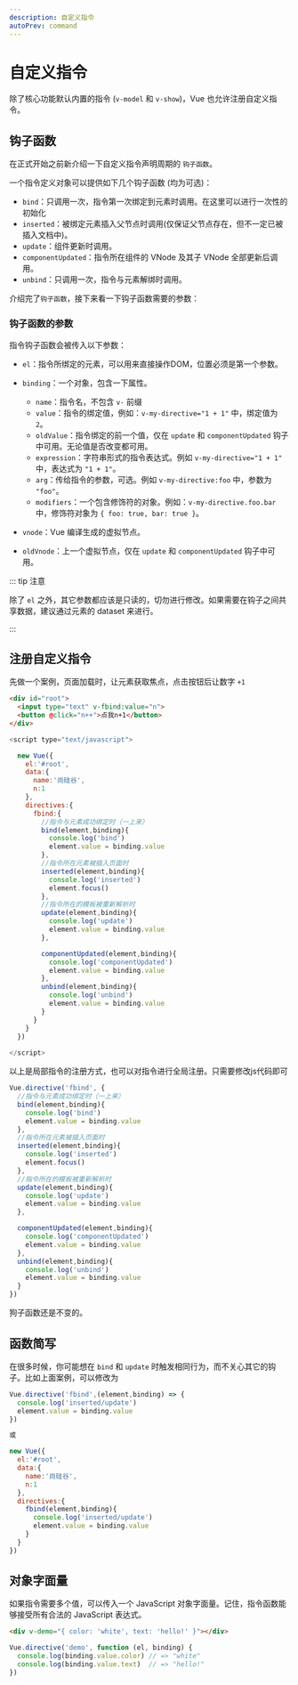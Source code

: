 ```yaml
---
description: 自定义指令
autoPrev: command
---
```


# 自定义指令

除了核心功能默认内置的指令 (`v-model` 和 `v-show`)，Vue 也允许注册自定义指令。

## 钩子函数
在正式开始之前新介绍一下自定义指令声明周期的 `钩子函数`。

一个指令定义对象可以提供如下几个钩子函数 (均为可选)：

* `bind`：只调用一次，指令第一次绑定到元素时调用。在这里可以进行一次性的初始化
* `inserted`：被绑定元素插入父节点时调用(仅保证父节点存在，但不一定已被插入文档中)。
* `update`：组件更新时调用。
* `componentUpdated`：指令所在组件的 VNode 及其子 VNode 全部更新后调用。
* `unbind`：只调用一次，指令与元素解绑时调用。

介绍完了`钩子函数`，接下来看一下钩子函数需要的参数：

### 钩子函数的参数

指令钩子函数会被传入以下参数：

* `el`：指令所绑定的元素，可以用来直接操作DOM，位置必须是第一个参数。
* `binding`：一个对象，包含一下属性。

  * `name`：指令名，不包含 `v-` 前缀
  * `value`：指令的绑定值，例如：`v-my-directive="1 + 1"` 中，绑定值为 `2`。
  * `oldValue`：指令绑定的前一个值，仅在 `update` 和 `componentUpdated` 钩子中可用。无论值是否改变都可用。
  * `expression`：字符串形式的指令表达式。例如 `v-my-directive="1 + 1"` 中，表达式为 `"1 + 1"`。
  * `arg`：传给指令的参数，可选。例如 `v-my-directive:foo` 中，参数为 `"foo"`。
  * `modifiers`：一个包含修饰符的对象。例如：`v-my-directive.foo.bar`中，修饰符对象为 `{ foo: true, bar: true }`。

* `vnode`：Vue 编译生成的虚拟节点。
* `oldVnode`：上一个虚拟节点，仅在 `update` 和 `componentUpdated` 钩子中可用。

::: tip 注意

除了 `el` 之外，其它参数都应该是只读的，切勿进行修改。如果需要在钩子之间共享数据，建议通过元素的 dataset 来进行。

:::

## 注册自定义指令

先做一个案例，页面加载时，让元素获取焦点，点击按钮后让数字 `+1`

```html
<div id="root">
  <input type="text" v-fbind:value="n">
  <button @click="n++">点我n+1</button>
</div>
```

```js
<script type="text/javascript">

  new Vue({
    el:'#root',
    data:{
      name:'尚硅谷',
      n:1
    },
    directives:{
      fbind:{
        //指令与元素成功绑定时（一上来）
        bind(element,binding){
          console.log('bind')
          element.value = binding.value
        },
        //指令所在元素被插入页面时
        inserted(element,binding){
          console.log('inserted')
          element.focus()
        },
        //指令所在的模板被重新解析时
        update(element,binding){
          console.log('update')
          element.value = binding.value
        },

        componentUpdated(element,binding){
          console.log('componentUpdated')
          element.value = binding.value
        },
        unbind(element,binding){
          console.log('unbind')
          element.value = binding.value
        }
      }
    }
  })
  
</script>
```

以上是局部指令的注册方式，也可以对指令进行全局注册。只需要修改js代码即可

```js
Vue.directive('fbind', {
  //指令与元素成功绑定时（一上来）
  bind(element,binding){
    console.log('bind')
    element.value = binding.value
  },
  //指令所在元素被插入页面时
  inserted(element,binding){
    console.log('inserted')
    element.focus()
  },
  //指令所在的模板被重新解析时
  update(element,binding){
    console.log('update')
    element.value = binding.value
  },

  componentUpdated(element,binding){
    console.log('componentUpdated')
    element.value = binding.value
  },
  unbind(element,binding){
    console.log('unbind')
    element.value = binding.value
  }
})
```

狗子函数还是不变的。

## 函数简写

在很多时候，你可能想在 `bind` 和 `update` 时触发相同行为，而不关心其它的钩子。比如上面案例，可以修改为

```js
Vue.directive('fbind',(element,binding) => {
  console.log('inserted/update')
  element.value = binding.value
})

或

new Vue({
  el:'#root',
  data:{
    name:'尚硅谷',
    n:1
  },
  directives:{
    fbind(element,binding){
      console.log('inserted/update')
      element.value = binding.value
    }
  }
})
```

## 对象字面量


如果指令需要多个值，可以传入一个 JavaScript 对象字面量。记住，指令函数能够接受所有合法的 JavaScript 表达式。

```html
<div v-demo="{ color: 'white', text: 'hello!' }"></div>
```

```js
Vue.directive('demo', function (el, binding) {
  console.log(binding.value.color) // => "white"
  console.log(binding.value.text)  // => "hello!"
})
```
